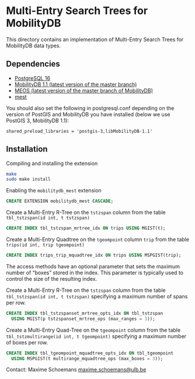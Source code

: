 Multi-Entry Search Trees for MobilityDB
========================================

This directory contains an implementation of Multi-Entry Search Trees for MobilityDB data types.

Dependencies
------------
- [PostgreSQL 16](https://www.postgresql.org/)
- [MobilityDB 1.1 (latest version of the master branch)](https://github.com/MobilityDB/MobilityDB)
- [MEOS (latest version of the master branch of MobilityDB)](https://www.libmeos.org/)
- [mest](https://github.com/MobilityDB/mest)

You should also set the following in postgresql.conf depending on the version of PostGIS and MobilityDB you have installed (below we use PostGIS 3, MobilityDB 1.1):

```
shared_preload_libraries = 'postgis-3,libMobilityDB-1.1'
```

Installation
------------
Compiling and installing the extension
```bash
make
sudo make install
```

Enabling the `mobilitydb_mest` extension
```sql
CREATE EXTENSION mobilitydb_mest CASCADE;
```

Create a Multi-Entry R-Tree on the `tstzspan` column from the table `tbl_tstzspan(id int, t tstzspan)`
```sql
CREATE INDEX tbl_tstzspan_mrtree_idx ON trips USING MGIST(t);
```

Create a Multi-Entry Quadtree on the `tgeompoint` column `trip` from the table `trips(id int, trip tgeompoint)`
```sql
CREATE INDEX trips_trip_mquadtree_idx ON trips USING MSPGIST(trip);
```

The access methods have an optional parameter that sets the maximum number of &ldquo;boxes&rdquo; stored in the index. This parameter is typically used to control the size of the resulting index.

Create a Multi-Entry R-Tree on the `tstzspan` column from the table `tbl_tstzspan(id int, t tstzspan)` specifying a maximum number of spans per row.
```sql
CREATE INDEX tbl_tstzspanset_mrtree_opts_idx ON tbl_tstzspan 
  USING MGIST(p tstzspanset_mrtree_ops (max_ranges = 3));
```

Create a Multi-Entry Quad-Tree on the `tgeompoint` column from the table `tbl_tstzmultirange(id int, t tgeompoint)` specifying a maximum number of boxes per row.
```sql
CREATE INDEX tbl_tgeompoint_mquadtree_opts_idx ON tbl_tgeompoint
  USING MSPGIST(t multirange_mquadtree_ops (max_boxes = 3));
```


Contact:
  Maxime Schoemans  <maxime.schoemans@ulb.be>